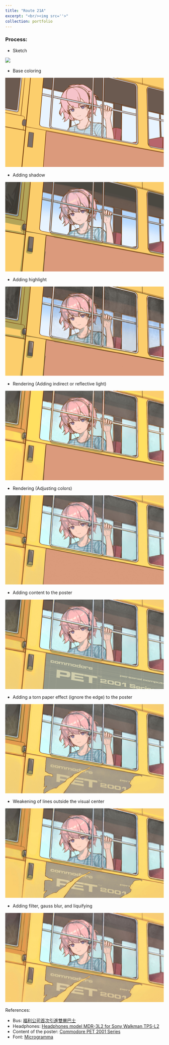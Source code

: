 ```yaml
---
title: "Route 21A"
excerpt: "<br/><img src=''>"
collection: portfolio
---
```


### Process: 

* Sketch
<img src='https://raw.githubusercontent.com/Monoginryoso/Monoginryoso.github.io/master/images/route_21a_sketch'>

* Base coloring
<img src='https://raw.githubusercontent.com/Monoginryoso/Monoginryoso.github.io/master/images/route_21a_basecolor.jpg'>

* Adding shadow
<img src='https://raw.githubusercontent.com/Monoginryoso/Monoginryoso.github.io/master/images/route_21a_shadow.jpg'>

* Adding highlight
<img src='https://raw.githubusercontent.com/Monoginryoso/Monoginryoso.github.io/master/images/route_21a_highlight.jpg'>

* Rendering (Adding indirect or reflective light)
<img src='https://raw.githubusercontent.com/Monoginryoso/Monoginryoso.github.io/master/images/route_21a_rendering_1.jpg'>

* Rendering (Adjusting colors)
<img src='https://raw.githubusercontent.com/Monoginryoso/Monoginryoso.github.io/master/images/route_21a_rendering_2.jpg'>

* Adding content to the poster
<img src='https://raw.githubusercontent.com/Monoginryoso/Monoginryoso.github.io/master/images/route_21a_poster.jpg'>

* Adding a torn paper effect (ignore the edge) to the poster
<img src='https://raw.githubusercontent.com/Monoginryoso/Monoginryoso.github.io/master/images/route_21a_poster_torn.jpg'>

* Weakening of lines outside the visual center
<img src='https://raw.githubusercontent.com/Monoginryoso/Monoginryoso.github.io/master/images/route_21a_blur.jpg'>

* Adding filter, gauss blur, and liquifying
<img src='https://raw.githubusercontent.com/Monoginryoso/Monoginryoso.github.io/master/images/route_21a.jpg'>

References:
- Bus: [福利公司首次引進雙層巴士](https://www.macaumemory.mo/entries_7850f82c002642d283472dd3a8b713f2)
- Headphones: [Headphones model MDR-3L2 for Sony Walkman TPS-L2](https://collection.maas.museum/object/520373)
- Content of the poster: [Commodore PET 2001 Series](https://oldcomputers.net/pet2001.html)
- Font: [Microgramma](https://www.linotype.com/89986/microgramma-family.html)